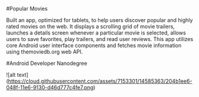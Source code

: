 #Popular Movies

Built an app, optimized for tablets, to help users discover popular and highly rated movies on the web. It displays a scrolling grid of movie trailers, launches a details screen whenever a particular movie is selected, allows users to save favorites, play trailers, and read user reviews. This app utilizes core Android user interface components and fetches movie information using themoviedb.org web API.

#Android Developer Nanodegree

![alt text] (https://cloud.githubusercontent.com/assets/7153301/14585363/204b1ee6-048f-11e6-9130-d46d777c4fe7.png)
